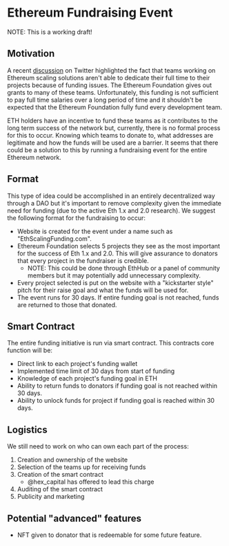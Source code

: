 # Ethereum Fundraising Event

NOTE: This is a working draft!

## Motivation

A recent [discussion](https://twitter.com/preston_vanloon/status/1075174335554469888) on Twitter highlighted the fact that teams working on Ethereum scaling solutions aren't able to dedicate their full time to their projects because of funding issues. The Ethereum Foundation gives out grants to many of these teams. Unfortunately, this funding is not sufficient to pay full time salaries over a long period of time and it shouldn't be expected that the Ethereum Foundation fully fund every development team.

ETH holders have an incentive to fund these teams as it contributes to the long term success of the network but, currently, there is no formal process for this to occur. Knowing which teams to donate to, what addresses are legitimate and how the funds will be used are a barrier. It seems that there could be a solution to this by running a fundraising event for the entire Ethereum network.

## Format

This type of idea could be accomplished in an entirely decentralized way through a DAO but it's important to remove complexity given the immediate need for funding \(due to the active Eth 1.x and 2.0 research\). We suggest the following format for the fundraising to occur:

* Website is created for the event under a name such as "EthScalingFunding.com".
* Ethereum Foundation selects 5 projects they see as the most important for the success of Eth 1.x and 2.0. This will give assurance to donators that every project in the fundraiser is credible.
  * NOTE: This could be done through EthHub or a panel of community members but it may potentially add unnecessary complexity.
* Every project selected is put on the website with a "kickstarter style" pitch for their raise goal and what the funds will be used for.
* The event runs for 30 days. If entire funding goal is not reached, funds are returned to those that donated.

## Smart Contract

The entire funding initiative is run via smart contract. This contracts core function will be:

* Direct link to each project's funding wallet
* Implemented time limit of 30 days from start of funding
* Knowledge of each project's funding goal in ETH
* Ability to return funds to donators if funding goal is not reached within 30 days.
* Ability to unlock funds for project if funding goal is reached within 30 days.

## Logistics

We still need to work on who can own each part of the process:

1. Creation and ownership of the website
2. Selection of the teams up for receiving funds
3. Creation of the smart contract 
   * @hex\_capital has offered to lead this charge
4. Auditing of the smart contract
5. Publicity and marketing

## Potential "advanced" features

* NFT given to donator that is redeemable for some future feature.

